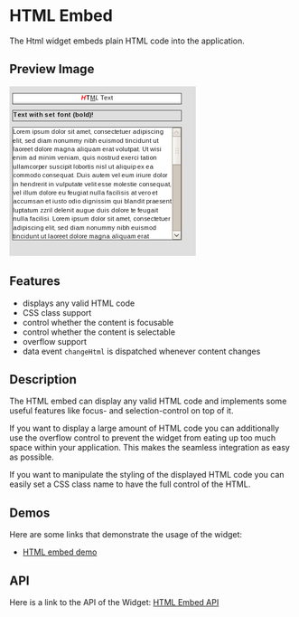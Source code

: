 HTML Embed
==========

The Html widget embeds plain HTML code into the application.

Preview Image
-------------

![htmlembed.png](htmlembed.png)

Features
--------

-   displays any valid HTML code
-   CSS class support
-   control whether the content is focusable
-   control whether the content is selectable
-   overflow support
-   data event `changeHtml` is dispatched whenever content changes

Description
-----------

The HTML embed can display any valid HTML code and implements some useful features like focus- and selection-control on top of it.

If you want to display a large amount of HTML code you can additionally use the overflow control to prevent the widget from eating up too much space within your application. This makes the seamless integration as easy as possible.

If you want to manipulate the styling of the displayed HTML code you can easily set a CSS class name to have the full control of the HTML.

Demos
-----

Here are some links that demonstrate the usage of the widget:

-   [HTML embed demo](apps://demobrowser/#widget-HtmlEmbed.html)

API
---

Here is a link to the API of the Widget:
[HTML Embed API](apps://apiviewer/#qx.ui.embed.Html)
